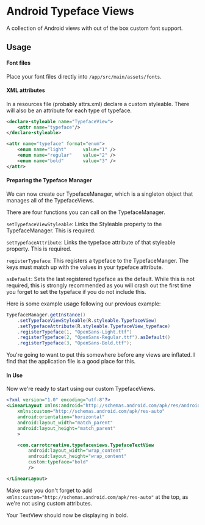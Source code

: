 # Android Typeface Views

A collection of Android views with out of the box custom font support.

## Usage

#### Font files

Place your font files directly into `/app/src/main/assets/fonts`.

#### XML attributes

In a resources file (probably attrs.xml) declare a custom styleable.  There will also be an attribute for each type of typeface.

```xml
<declare-styleable name="TypefaceView">
    <attr name="typeface"/>
</declare-styleable>

<attr name="typeface" format="enum">
    <enum name="light"      value="1" />
    <enum name="regular"    value="2" />
    <enum name="bold"       value="3" />
</attr>
```

#### Preparing the Typeface Manager

We can now create our TypefaceManager, which is a singleton object that manages all of the TypefaceViews.

There are four functions you can call on the TypefaceManager.

`setTypefaceViewStyleable`: Links the Styleable property to the TypefaceManager.  This is required.

`setTypefaceAttribute`: Links the typeface attribute of that styleable property.  This is required.

`registerTypeface`: This registers a typeface to the TypefaceManger.  The keys must match up with the values in your typeface attribute.

`asDefault`: Sets the last registered typeface as the default.  While this is not required, this is strongly recommended as you will crash out the first time you forget to set the typeface if you do not include this.

Here is some example usage following our previous example:

```java
TypefaceManager.getInstance()
    .setTypefaceViewStyleable(R.styleable.TypefaceView)
    .setTypefaceAttribute(R.styleable.TypefaceView_typeface)
    .registerTypeface(1, "OpenSans-Light.ttf")
    .registerTypeface(2, "OpenSans-Regular.ttf").asDefault()
    .registerTypeface(3, "OpenSans-Bold.ttf");
```

You're going to want to put this somewhere before any views are inflated.  I find that the application file is a good place for this.

#### In Use

Now we're ready to start using our custom TypefaceViews.

```xml
<?xml version="1.0" encoding="utf-8"?>
<LinearLayout xmlns:android="http://schemas.android.com/apk/res/android"
    xmlns:custom="http://schemas.android.com/apk/res-auto"
    android:orientation="horizontal"
    android:layout_width="match_parent"
    android:layout_height="match_parent"
    >

    <com.carrotcreative.typefaceviews.TypefaceTextView
        android:layout_width="wrap_content"
        android:layout_height="wrap_content"
        custom:typeface="bold"
        />

</LinearLayout>
```

Make sure you don't forget to add `xmlns:custom="http://schemas.android.com/apk/res-auto"` at the top, as we're not using custom attributes.

Your TextView should now be displaying in bold.
